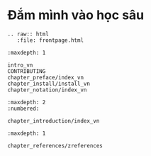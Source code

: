 Đắm mình vào học sâu
========================

```eval_rst
.. raw:: html
   :file: frontpage.html
```

```toc
:maxdepth: 1

intro_vn
CONTRIBUTING
chapter_preface/index_vn
chapter_install/install_vn
chapter_notation/index_vn
```

```toc
:maxdepth: 2
:numbered:

chapter_introduction/index_vn
```

```toc
:maxdepth: 1

chapter_references/zreferences
```
